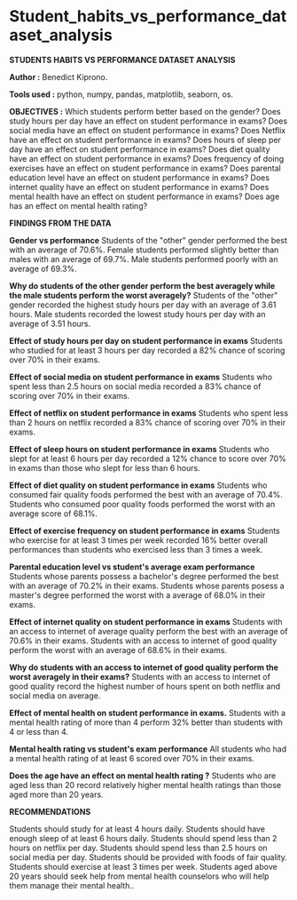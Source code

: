 # Student_habits_vs_performance_dataset_analysis
**STUDENTS HABITS VS PERFORMANCE DATASET ANALYSIS**

**Author :** Benedict Kiprono.

**Tools used :** python, numpy, pandas, matplotlib, seaborn, os.

**OBJECTIVES :**
Which students perform better based on the gender?
Does study hours per day have an effect on student performance in exams?
Does social media have an effect on student performance in exams?
Does Netflix have an effect on student performance in exams?
Does hours of sleep per day have an effect on student performance in exams?
Does diet quality have an effect on student performance in exams?
Does frequency of doing exercises have an effect on student performance in exams?
Does parental education level have an effect on student performance in exams?
Does internet quality have an effect on student performance in exams?
Does mental health have an effect on student performance in exams?
Does age has an effect on mental health rating?



**FINDINGS FROM THE DATA**

**Gender vs performance**
Students of the "other" gender performed the best with an average of 70.6%.
Female students performed slightly better than males with an average of 69.7%.
Male students performed poorly with an average of 69.3%.

**Why do students of the other gender perform the best averagely while the male students perform the worst averagely?**
Students of the "other" gender recorded the highest study hours per day with an average of 3.61 hours.
Male students recorded the lowest study hours per day with an average of 3.51 hours.

**Effect of study hours per day on student performance in exams**
Students who studied for at least 3 hours per day recorded a 82% chance of scoring over 70% in their exams.

**Effect of social media on student performance in exams**
Students who spent less than 2.5 hours on social media recorded a 83% chance of scoring over 70% in their exams.

**Effect of netflix on student performance in exams**
Students who spent less than 2 hours on netflix recorded a 83% chance of scoring over 70% in their exams.

**Effect of sleep hours on student performance in exams**
Students who slept for at least 6 hours per day recorded a 12% chance to score over 70% in exams than those who slept for less than 6 hours.

**Effect of diet quality on student performance in exams**
Students who consumed fair quality foods performed the best with an average of 70.4%.
Students who consumed poor quality foods performed the worst with an average score of 68.1%.

**Effect of exercise frequency on student performance in exams**
Students who exercise for at least 3 times per week recorded 16% better overall performances than students who exercised less than 3 times a week.

**Parental education level vs student's average exam performance**
Students whose parents possess a bachelor's degree performed the best with an average of 70.2% in their exams.
Students whose parents posess a master's degree performed the worst with a average of 68.0% in their exams.

**Effect of internet quality on student performance in exams**
Students with an access to internet of average quality perform the best with an average of 70.6% in their exams.
Students with an access to internet of good quality perform the worst with an average of 68.6% in their exams.

**Why do students with an access to internet of good quality perform the worst averagely in their exams?**
Students with an access to internet of good quality record the highest number of hours spent on both netflix and social media on average.

**Effect of mental health on student performance in exams.**
Students with a mental health rating of more than 4 perform 32% better than students with 4 or less than 4.

**Mental health rating vs student's exam performance**
All students who had a mental health rating of at least 6 scored over 70% in their exams.

**Does the age have an effect on mental health rating ?**
Students who are aged less than 20 record relatively higher mental health ratings than those aged more than 20 years.


**RECOMMENDATIONS**

Students should study for at least 4 hours daily.
Students should have enough sleep of at least 6 hours daily.
Students should spend less than 2 hours on netflix per day.
Students should spend less than 2.5 hours on social media per day.
Students should be provided with foods of fair quality.
Students should exercise at least 3 times per week.
Students aged above 20 years should seek help from mental health counselors who will help them manage their mental health..
